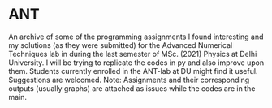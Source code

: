 # ANT
An archive of some of the programming assignments I found interesting and my solutions (as they were submitted) for the Advanced Numerical Techniques lab in during the last semester of MSc. (2021) Physics at Delhi University. I will be trying to replicate the codes in py and also improve upon them. Students currently enrolled in the ANT-lab at DU might find it useful. Suggestions are welcomed. 
Note: Assignments and their corresponding outputs (usually graphs) are attached as issues while the codes are in the main.
